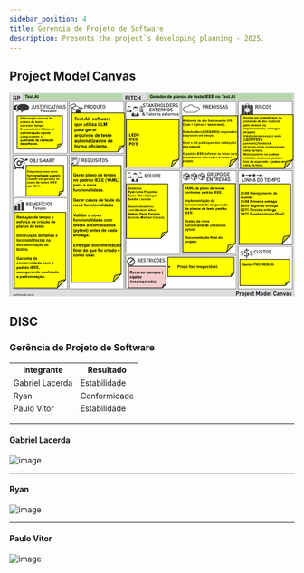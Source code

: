 ```yaml
---
sidebar_position: 4
title: Gerencia de Projeto de Software
description: Presents the project`s developing planning - 2025.
---
```


## Project Model Canvas
![ProjectModelCanvas](./img/pmc-testai-2025.png)
## DISC


### Gerência de Projeto de Software

| Integrante       | Resultado                                         |
|------------------|--------------------------------------------------|
| Gabriel Lacerda  | Estabilidade    |
| Ryan             | Conformidade     |
| Paulo Vitor       | Estabilidade    |

---


#### Gabriel Lacerda

![image](https://github.com/user-attachments/assets/3e8cf828-20e9-4625-beef-df0b0ef0e77f)

---

#### Ryan

![image](https://github.com/user-attachments/assets/b8f83343-a4a0-4910-a449-53003fc0ad25)

---

#### Paulo Vitor

![image](https://github.com/user-attachments/assets/1a35ae55-7216-4e15-8502-1ba21d76870e)

